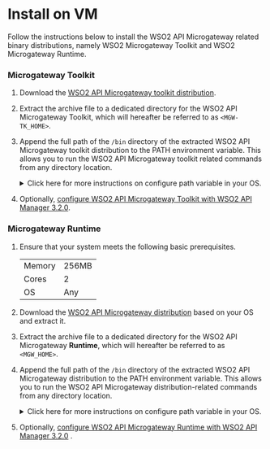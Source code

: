 # Install on VM

Follow the instructions below to install the WSO2 API Microgateway related binary distributions, namely WSO2 Microgateway Toolkit and WSO2 Microgateway Runtime.

### Microgateway Toolkit

1.  Download the [WSO2 API Microgateway toolkit distribution](https://wso2.com/api-management/api-microgateway/).

2.  Extract the archive file to a dedicated directory for the WSO2 API Microgateway Toolkit, which will hereafter be referred to as `<MGW-TK_HOME>`.
    
3.  Append the full path of the `/bin` directory of the extracted WSO2 API Microgateway toolkit distribution to the PATH environment variable.
    This allows you to run the WSO2 API Microgateway toolkit related commands from any directory location.
    <details>
    <summary>Click here for more instructions on configure path variable in your OS.</summary>  
    **Setup toolkit path in Linux/MacOS**
    1. Execute the following in your terminal.
    
    ``` java tab="Format"
        export PATH=$PATH:<extracted_toolkit_location>/bin
    ```
    
    **Setup toolkit path in Windows**

    Use one of the following approaches to define the paths.
    
    1.  Set the Microgateway toolkit distribution path using the following command in the terminal.
    
        ``` java tab="Format"
        setx "%path%;<extracted_toolkit_location>/bin"
        ```
    
    2.  Set the Microgateway toolkit distribution path using the UI in Windows.
    
        !!! note
            The steps involved in setting the environment variables may vary based on the version of your Windows OS.
    
        1.  Copy the path to the Microgateway Toolkit `bin` directory (`<path-to-wso2am-micro-gw-toolkit>\bin`).
        
        2.  Click **Edit the system preferences**.
        
            ![]({{base_path}}/assets/img/install-and-setup/edit-environment-variable.png)
        
        3.  Navigate to the **Advanced** tab and click **Environment Variables**.
        
            ![]({{base_path}}/assets/img/install-and-setup/Environment-variables.png)
        
        4.  Navigate to the path system variable and click **Edit**.
        
            ![]({{base_path}}/assets/img/install-and-setup/select-path-system-var.png)    
        
        5.  Click **New,** add the path of the Microgateway Toolkit `bin` directory that you copied previously and click **OK** three times to save the newly added system variable.
    
            ![]({{base_path}}/assets/img/install-and-setup/add-new-variable.png)
    </details>    
4.  Optionally, [configure WSO2 API Microgateway Toolkit with WSO2 API Manager 3.2.0]({{base_path}}/install-and-setup/configuration-for-wso2-api-manager/#configuring-the-microgateway-32x-toolkit).

### Microgateway Runtime

1.  Ensure that your system meets the following basic prerequisites.

    |        |       |
    |--------|-------|
    | Memory | 256MB |
    | Cores  | 2     |
    | OS     | Any   |

2.  Download the [WSO2 API Microgateway distribution](https://wso2.com/api-management/api-microgateway/) based on your OS and extract it.

3.  Extract the archive file to a dedicated directory for the WSO2 API Microgateway **Runtime**, which will hereafter be referred to as `<MGW_HOME>`.

4.  Append the full path of the `/bin` directory of the extracted WSO2 API Microgateway distribution to the PATH environment variable.
    This allows you to run the WSO2 API Microgateway distribution-related commands from any directory location.
    <details>
    <summary>Click here for more instructions on configure path variable in your OS.</summary>  
    **Setup runtime path in Linux/MacOS**
    
    ``` java tab="Format"
    export PATH=$PATH:<extracted_distribution_location>/bin
    ```
        
    **Setup runtime path in Windows**
    
    Use one of the following approaches to define the paths.

    1.  Set the Microgateway toolkit distribution path using the following command in the terminal.

        ``` java tab="Format"
        setx "%path%;<extracted_distribution_location>/bin"
        ```

    2.  Set the Microgateway runtime distribution path using the UI in Windows.
    </details>
5.  Optionally, [configure WSO2 API Microgateway Runtime with WSO2 API Manager 3.2.0]({{base_path}}/install-and-setup/configuration-for-wso2-api-manager/#configuring-the-microgateway-32x-runtime) .
